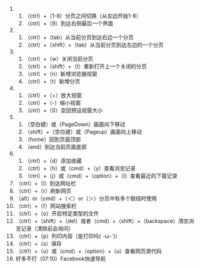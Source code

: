 
1. 1. （ctrl）+（1-8）分页之间切换（从左边开始1-8）
   2. （ctrl）+（9）到达右侧最后一个界面
2. 1. （ctrl）+（tab）从当前分页到达右边一个分页
   2. （ctrl）+（shift）+（tab）从当前分页到达左边的一个分页
3. 1. （ctrl）+（w）关闭当前分页
   2. （ctrl）+（shift）+（t）重新打开上一个关闭的分页
   3. （ctrl）+（n）新增浏览器视窗
   4. （ctrl）+（t）新增分页
4. 1. （ctrl）+（+）放大视窗
   2. （ctrl）+（-）缩小视窗
   3. （ctrl）+（0）变回预设视窗大小
5. 1. （空白键）或（PageDown）画面向下移动
   2. （shift）+（空白键）或（Pageup）画面向上移动
   3. （home）回到页面顶部
   4. （end）到达当前页面底部
6. 1. （ctrl）+（d）添加收藏
   2. （ctrl）+（h）或（cmd）+（y）查看浏览记录
   3. （ctrl）+（j）或（cmd）+（option）+（l）查看最近的下载记录
7. （ctrl）+（l）到达网址栏
8. （ctrl）+（r）刷新网页
9. （alt）or（cmd）+（＜）or（＞）分页中有多个联结时使用
10. （ctrl）+（f）网站搜索栏
11. （ctrl）+（o）开启特定类型的文件
12. （ctrl）+（shift）+（del）或者（cmd）+（shift）+（backspace）清空浏览记录（清除前会询问）
13. （ctrl）+（p）列印内容（是打印吗(´-ω-`)）
14. （ctrl）+（s）保存
15. （ctrl）+（u）或（cmd）+（option）+（u）查看网页源代码
16. 好多不打（07:10）Facebook快速导航
